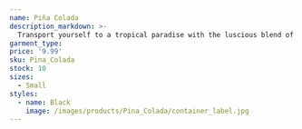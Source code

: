 ```yaml
---
name: Piña Colada
description_markdown: >-
  Transport yourself to a tropical paradise with the luscious blend of pineapple and coconut, perfect for unwinding and relaxation.
garment_type:
price: '9.99'
sku: Pina_Colada
stock: 10
sizes:
  - Small
styles:
  - name: Black
    image: /images/products/Pina_Colada/container_label.jpg
---
```

